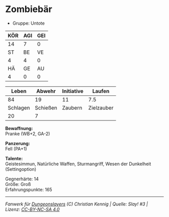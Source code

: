 # Zombiebär  
- Gruppe: Untote  

| KÖR | AGI | GEI |  
| --- | --- | --- |  
| 14  | 7   | 0   |
| ST  | BE  | VE  |  
| 4   | 4   | 0   |
| HÄ  | GE  | AU  |  
| 4   | 0   | 0   |


| Leben    | Abwehr   | Initiative | Laufen     |
| -------- | -------- | ---------- | ---------- |
| 84       | 19       | 11         | 7.5        |
| Schlagen | Schießen | Zaubern    | Zielzauber |
| 20       | 7        |            |            |

**Bewaffnung:**  
Pranke (WB+2, GA-2)

**Panzerung:**  
Fell (PA+1)

**Talente:**  
Geistesimmun, Natürliche Waffen, Sturmangriff, Wesen der Dunkelheit (Settingoption)

Gegnerhärte: 14  
Größe: Groß  
Erfahrungspunkte: 165  



___
*Fanwerk für [Dungeonslayers](https://www.dungeonslayers.net/) (C) Christian Kennig | Quelle: Slay! #3 | Lizenz: [CC-BY-NC-SA 4.0](https://creativecommons.org/licenses/by-nc-sa/4.0/deed.de)*